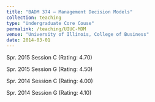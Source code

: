 ```yaml
---
title: "BADM 374 – Management Decision Models"
collection: teaching
type: "Undergraduate Core Couse"
permalink: /teaching/UIUC-MDM
venue: "University of Illinois, College of Business"
date: 2014-03-01
---
```


Spr. 2015 Session C (Rating: 4.70)

Spr. 2015 Session G (Rating: 4.50) 

Spr. 2014 Session C (Rating: 4.00)


Spr. 2014 Session G (Rating: 4.10) 
